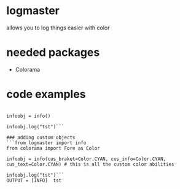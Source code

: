 # logmaster
allows you to log things easier with color

# needed packages
- Colorama

# code examples
```from logmaster import info

infoobj = info()

infoobj.log("tst")```

### adding custom objects
```from logmaster import info
from colorama import Fore as Color

infoobj = info(cus_braket=Color.CYAN, cus_info=Color.CYAN, cus_text=Color.CYAN) # this is all the custom color abilities

infoobj.log("tst")``` 
OUTPUT = [INFO]  tst
